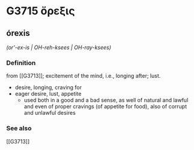 # G3715 ὄρεξις

## órexis

_(or'-ex-is | OH-reh-ksees | OH-ray-ksees)_

### Definition

from [[G3713]]; excitement of the mind, i.e., longing after; lust.

- desire, longing, craving for
- eager desire, lust, appetite
  - used both in a good and a bad sense, as well of natural and lawful and even of proper cravings (of appetite for food), also of corrupt and unlawful desires

### See also

[[G3713]]

